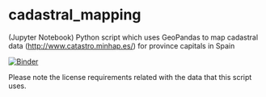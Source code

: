 # cadastral_mapping
(Jupyter Notebook) Python script which uses GeoPandas to map cadastral data (http://www.catastro.minhap.es/) for province capitals in Spain

[![Binder](https://mybinder.org/badge_logo.svg)](https://mybinder.org/v2/gh/Jorge-Monge/cadastral_mapping/f231e23bac8018f661a2c3102a3bbaa940031830)


Please note the license requirements related with the data that this script uses.
